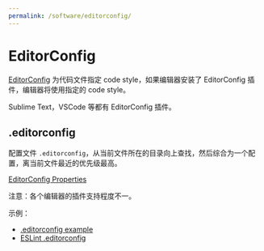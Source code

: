 ```yaml
---
permalink: /software/editorconfig/
---
```


# EditorConfig

[EditorConfig](http://editorconfig.org/) 为代码文件指定 code style，如果编辑器安装了 EditorConfig 插件，编辑器将使用指定的 code style。

Sublime Text，VSCode 等都有 EditorConfig 插件。

## .editorconfig

配置文件 `.editorconfig`，从当前文件所在的目录向上查找，然后综合为一个配置，离当前文件最近的优先级最高。

[EditorConfig Properties](https://github.com/editorconfig/editorconfig/wiki/EditorConfig-Properties)

注意：各个编辑器的插件支持程度不一。

示例：

- [.editorconfig example](.editorconfig)
- [ESLint .editorconfig](https://github.com/eslint/eslint/blob/master/.editorconfig)


